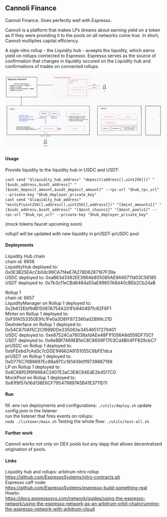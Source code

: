 ## Cannoli Finance

Cannoli Finance. Goes perfectly well with Espresso.  

Cannoli is a platform that makes LPs dreams about earning yield on a token as if they were providing it to the pools on all networks come true. In short, Cannoli multiplies capital efficiency.  

A sigle nitro rollup - the Liquidity hub - aceepts the liquidity, which earns yield on rollups connected to Espresso. Espresso serves as the source of confirmation that changes in liquidity occured on the Liquidity hub and confirmations of trades on connected rollups.  

![Cannoli explainer](image.png)

#### Usage
Provide liquidity to the liquidity hub in USDC and USDT:
```
cast send "$liquidity_hub_address" "deposit(address[],uint256[])" "[$usdc_address,$usdt_address]" "[$usdc_deposit_amount,$usdt_deposit_amount]" --rpc-url "$hub_rpc_url" --private-key "$hub_deployer_private_key"
cast send "$liquidity_hub_address" "mintLP(uint256[],address[],uint256[],address[])" "[$mint_amounts1]" "[$usdc_address,$usdt_address]" "[$mint_chains1]" "[$mint_pools1]" --rpc-url "$hub_rpc_url" --private-key "$hub_deployer_private_key"
```
(mock tokens faucet upcoming soon)  

rollup1 will be updated with new liquidity in prUSDT-prUSDC pool  


#### Deployments
Liquidity Hub chain  
chain id: 6656  
LiquidityHub deployed to: 0x0E3B25EAcCb0dc99CA7f4eE7A278D6287167F39a  
USDC deployed to: 0xaB83d3382EE396Ab805085AE9A90711d03C56185   
USDT deployed to: 0x7b3cf1eCBd6484a55aE89857A8d40cBEb2Cb24aB   

Rollup 1   
chain id: 6657  
LiquidityManager on Rollup 1 deployed to: 0x2b612Ebf9dB15067A754A201Fb940497fc82F6F1  
Minter on Rollup 1 deployed to: 0xF5fA553350E91c1Fe0a3D8fF872360a02899c21D  
DexInterface on Rollup 1 deployed to: 0x54C670Af5C2Cf899DDe335063e34546517279401  
USDC deployed to: 0xe87524Ca78038a1dAEe48F1f1056A8d559DF70Cf  
USDT deployed to: 0x6eBBf7469EB1eC8C8609F1703Cd4B04FF829cbC7  
prUSDC on Rollup 1 deployed to: 0xbFEebd7cAd3c7cDDE1f4662A9151055C6bFE1dca  
prUSDT on Rollup 1 deployed to: 0xD775C76B6697Ec88a97Cc161409d1f9739867199  
LP on Rollup 1 deployed to: 0x8C68f03f9f6984C2407E3aC3E8C64EdE2b4517C0  
MockPool on Rollup 1 deployed to: 0x81f9f57e16d138E6CF795479897A5B41E3711D11  

#### Run
fill .env
run deployments and configurations:
`./utils/deploy.sh`
update config.json in the listener  
run the listener that fires events on rollups:  
`node ./listener/main.sh`
Testing the whole flow: `./utils/test-all.sh`



#### Further work
Cannoli works not only on DEX pools but any dapp that allows decentralized origination of pools.  


#### Links
Liquidity hub and rollups: arbitrum nitro rollup  
https://github.com/EspressoSystems/nitro-contracts.git  
Espresso caff node:  
https://github.com/EspressoSystems/espresso-build-something-real  
Howto:  
https://docs.espressosys.com/network/guides/using-the-espresso-network/using-the-espresso-network-as-an-arbitrum-orbit-chain/running-the-espresso-network-with-arbitrum-cloud

